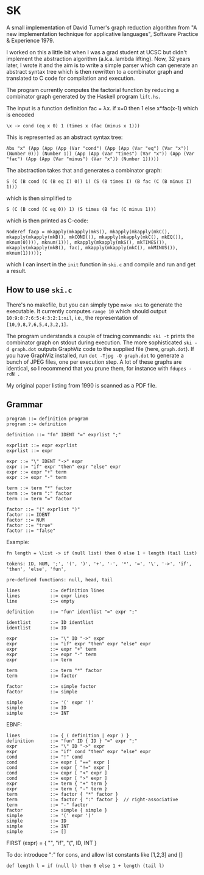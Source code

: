 # SK

A small implementation of David Turner's graph reduction algorithm from
"A new implementation technique for applicative languages", Software Practice
& Experience 1979.

I worked on this a little bit when I was a grad student at UCSC but didn't
implement the abstraction algorithm (a.k.a. lambda lifting).  Now, 32 years
later, I wrote it and 
the aim is to write a simple parser which can generate an abstract syntax tree
which is then rewritten to a combinator graph and translated to C code for
compilation and execution.

The program currently computes the factorial function by reducing a combinator
graph generated by the Haskell program `lift.hs`.

The input is a function definition fac = λx. if x=0 then 1 else x*fac(x-1) which is encoded
```
\x -> cond (eq x 0) 1 (times x (fac (minus x 1)))
```

This is represented as an abstract syntax tree:
```
Abs "x" (App (App (App (Var "cond") (App (App (Var "eq") (Var "x")) (Number 0))) (Number 1)) (App (App (Var "times") (Var "x")) (App (Var "fac") (App (App (Var "minus") (Var "x")) (Number 1)))))
```

The abstraction takes that and generates a combinator graph:
```
S (C (B cond (C (B eq I) 0)) 1) (S (B times I) (B fac (C (B minus I) 1)))
```

which is then simplified to
```
S (C (B cond (C eq 0)) 1) (S times (B fac (C minus 1)))
```

which is then printed as C-code:
```
Noderef facp = mkapply(mkapply(mkS(), mkapply(mkapply(mkC(), mkapply(mkapply(mkB(), mkCOND()), mkapply(mkapply(mkC(), mkEQ()), mknum(0)))), mknum(1))), mkapply(mkapply(mkS(), mkTIMES()), mkapply(mkapply(mkB(), fac), mkapply(mkapply(mkC(), mkMINUS()), mknum(1)))));
```

which I can insert in the `init` function in `ski.c` and compile and run and get a result.

## How to use `ski.c`

There's no makefile, but you can simply type `make ski` to generate the executable.
It currently computes `range 10` which should output `10:9:8:7:6:5:4:3:2:1:nil`, i.e.,
the representation of `[10,9,8,7,6,5,4,3,2,1]`.

The program understands a couple of tracing commands: `ski -t` prints the combinator graph on stdout during execution.
The more sophisticated `ski -d graph.dot` outputs GraphViz code to the supplied file (here, `graph.dot`).
If you have GraphViz installed, run `dot -Tjpg -O graph.dot` to generate a bunch of JPEG files, one per execution step.
A lot of these graphs are identical, so I recommend that you prune them, for instance with `fdupes -rdN .`

My original paper listing from 1990 is scanned as a PDF file.

## Grammar

```
program ::= definition program
program ::= definition

definition ::= "fn" IDENT "=" exprlist ";"

exprlist ::= expr exprlist
exprlist ::= expr

expr ::= "\" IDENT "->" expr
expr ::= "if" expr "then" expr "else" expr
expr ::= expr "+" term
expr ::= expr "-" term

term ::= term "*" factor 
term ::= term ":" factor
term ::= term "=" factor

factor ::= "(" exprlist ")"
factor ::= IDENT
factor ::= NUM
factor ::= "true"
factor ::= "false"
```

Example:

```
fn length = \list -> if (null list) then 0 else 1 + length (tail list)
```

```
tokens: ID, NUM, ';', '(', ')', '+', '-', '*', '=', '\', '->', 'if', 'then', 'else', 'fun', 

pre-defined functions: null, head, tail
```

```
lines           ::= definition lines
lines           ::= expr lines
line            ::= empty

definition      ::= "fun" identlist "=" expr ";"

identlist       ::= ID identlist
identlist       ::= ID

expr            ::= "\" ID "->" expr
expr            ::= "if" expr "then" expr "else" expr
expr            ::= expr "+" term
expr            ::= expr "-" term
expr            ::= term

term            ::= term "*" factor
term            ::= factor

factor          ::= simple factor
factor          ::= simple

simple          ::= '(' expr ')'
simple          ::= ID
simple          ::= INT
```

EBNF:

```
lines           ::= { ( definition | expr ) }
definition      ::= "fun" ID { ID } "=" expr ";"
expr            ::= "\" ID "->" expr
expr            ::= "if" cond "then" expr "else" expr
cond            ::= "!" cond
cond            ::= expr [ "==" expr ]
cond            ::= expr [ "!=" expr ]
cond            ::= expr [ "<" expr ]
cond            ::= expr [ ">" expr ]
expr            ::= term { "+" term }
expr            ::= term { "-" term }
term            ::= factor { "*" factor }
term            ::= factor { ":" factor }  // right-associative
term            ::= "-" factor
factor          ::= simple { simple }
simple          ::= '(' expr ')' 
simple          ::= ID
simple          ::= INT
simple          ::= []
```

FIRST (expr) = { "\", "if", "(", ID, INT }

To do: introduce ":" for cons, and allow list constants like [1,2,3] and []

```
def length l = if (null l) then 0 else 1 + length (tail l)
```
